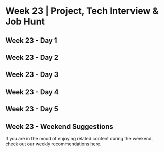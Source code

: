 # Week 23 | Project, Tech Interview & Job Hunt

## Week 23 - Day 1

## Week 23 - Day 2

## Week 23 - Day 3

## Week 23 - Day 4

## Week 23 - Day 5

## Week 23 - Weekend Suggestions

If you are in the mood of enjoying related content during the weekend, check out our weekly recommendations [here](WEEKEND.md).